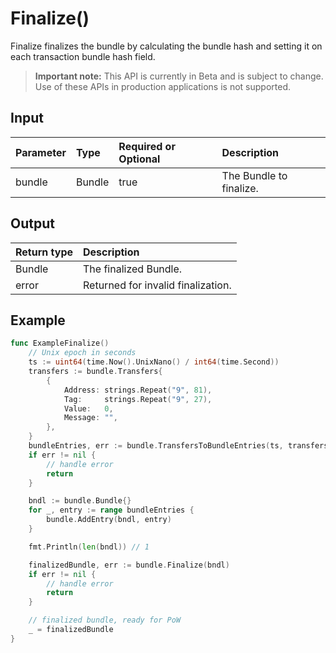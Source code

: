 # Finalize()
Finalize finalizes the bundle by calculating the bundle hash and setting it on each transaction bundle hash field.
> **Important note:** This API is currently in Beta and is subject to change. Use of these APIs in production applications is not supported.


## Input

| Parameter       | Type | Required or Optional | Description |
|:---------------|:--------|:--------| :--------|
| bundle | Bundle | true | The Bundle to finalize.  |




## Output

| Return type     | Description |
|:---------------|:--------|
| Bundle | The finalized Bundle. |
| error | Returned for invalid finalization. |




## Example

```go
func ExampleFinalize() 
	// Unix epoch in seconds
	ts := uint64(time.Now().UnixNano() / int64(time.Second))
	transfers := bundle.Transfers{
		{
			Address: strings.Repeat("9", 81),
			Tag:     strings.Repeat("9", 27),
			Value:   0,
			Message: "",
		},
	}
	bundleEntries, err := bundle.TransfersToBundleEntries(ts, transfers...)
	if err != nil {
		// handle error
		return
	}

	bndl := bundle.Bundle{}
	for _, entry := range bundleEntries {
		bundle.AddEntry(bndl, entry)
	}

	fmt.Println(len(bndl)) // 1

	finalizedBundle, err := bundle.Finalize(bndl)
	if err != nil {
		// handle error
		return
	}

	// finalized bundle, ready for PoW
	_ = finalizedBundle
}

```
